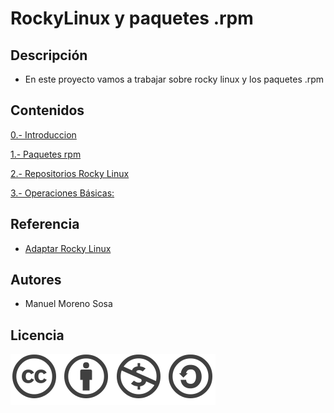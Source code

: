 # RockyLinux y paquetes .rpm

## Descripción
* En este proyecto vamos a trabajar sobre rocky linux y los paquetes .rpm

## Contenidos
 [0.- Introduccion](Contenidos/modulo0.md)
 
 [1.- Paquetes rpm](Contenidos/modulo1.md)
 
 [2.- Repositorios Rocky Linux](Contenidos/modulo2.md)
 
 [3.- Operaciones Básicas:](Contenidos/modulo3.md)

## Referencia

- [Adaptar Rocky Linux](https://tecn-ara.blogspot.com/p/adaptar-rocky-linux.html)

## Autores

- Manuel Moreno Sosa

## Licencia

![image](Contenidos/licencia.png)
